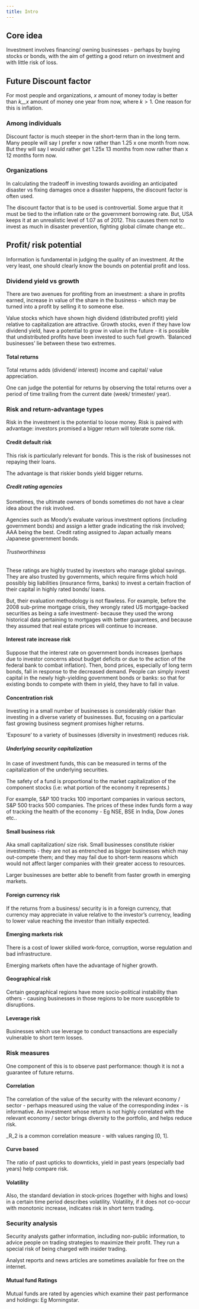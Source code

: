 ```yaml
---
title: Intro
---  
```



## Core idea

Investment involves financing/ owning businesses - perhaps by buying stocks or bonds, with the aim of getting a good return on investment and with little risk of loss.

## Future Discount factor

For most people and organizations, _x_ amount of money today is better than _k__x_ amount of money one year from now, where _k_ > 1\. One reason for this is inflation.

### Among individuals

Discount factor is much steeper in the short-term than in the long term. Many people will say I prefer x now rather than 1.25 x one month from now. But they will say I would rather get 1.25x 13 months from now rather than x 12 months form now.

### Organizations

In calculating the tradeoff in investing towards avoiding an anticipated disaster vs fixing damages once a disaster happens, the discount factor is often used.

The discount factor that is to be used is controvertial. Some argue that it must be tied to the inflation rate or the government borrowing rate. But, USA keeps it at an unrealistic level of 1.07 as of 2012. This causes them not to invest as much in disaster prevention, fighting global climate change etc..

## Profit/ risk potential

Information is fundamental in judging the quality of an investment. At the very least, one should clearly know the bounds on potential profit and loss.

### Dividend yield vs growth

There are two avenues for profiting from an investment: a share in profits earned, increase in value of the share in the business - which may be turned into a profit by selling it to someone else.

Value stocks which have shown high dividend (distributed profit) yield relative to capitalization are attractive. Growth stocks, even if they have low dividend yield, have a potential to grow in value in the future - it is possible that undistributed profits have been invested to such fuel growth. ’Balanced businesses’ lie between these two extremes.

#### Total returns

Total returns adds (dividend/ interest) income and capital/ value appreciation.

One can judge the potential for returns by observing the total returns over a period of time trailing from the current date (week/ trimester/ year).

### Risk and return-advantage types

Risk in the investment is the potential to loose money. Risk is paired with advantage: investors promised a bigger return will tolerate some risk.

#### Credit default risk

This risk is particularly relevant for bonds. This is the risk of businesses not repaying their loans.

The advantage is that riskier bonds yield bigger returns.

##### Credit rating agencies

Sometimes, the ultimate owners of bonds sometimes do not have a clear idea about the risk involved.

Agencies such as Moody’s evaluate various investment options (including government bonds) and assign a letter grade indicating the risk involved; AAA being the best. Credit rating assigned to Japan actually means Japanese government bonds.

###### Trustworthiness

These ratings are highly trusted by investors who manage global savings. They are also trusted by governments, which require firms which hold possibly big liabilities (insurance firms, banks) to invest a certain fraction of their capital in highly rated bonds/ loans.

But, their evaluation methodology is not flawless. For example, before the 2008 sub-prime mortgage crisis, they wrongly rated US mortgage-backed securities as being a safe investment- because they used the wrong historical data pertaining to mortgages with better guarantees, and because they assumed that real estate prices will continue to increase.

#### Interest rate increase risk

Suppose that the interest rate on government bonds increases (perhaps due to investor concerns about budget deficits or due to the action of the federal bank to combat inflation). Then, bond prices, especially of long term bonds, fall in response to the decreased demand. People can simply invest capital in the newly high-yielding government bonds or banks: so that for existing bonds to compete with them in yield, they have to fall in value.

#### Concentration risk

Investing in a small number of businesses is considerably riskier than investing in a diverse variety of businesses. But, focusing on a particular fast growing business segment promises higher returns.

’Exposure’ to a variety of businesses (diversity in investment) reduces risk.

##### Underlying security capitalization

In case of investment funds, this can be measured in terms of the capitalization of the underlying securities.

The safety of a fund is proportional to the market capitalization of the component stocks (i.e: what portion of the economy it represents.)

For example, S&P 100 tracks 100 important companies in various sectors, S&P 500 tracks 500 companies. The prices of these index funds form a way of tracking the health of the economy - Eg NSE, BSE in India, Dow Jones etc..

#### Small business risk

Aka small capitalization/ size risk. Small businesses constitute riskier investments - they are not as entrenched as bigger businesses which may out-compete them; and they may fail due to short-term reasons which would not affect larger companies with their greater access to resources.

Larger businesses are better able to benefit from faster growth in emerging markets.

#### Foreign currency risk

If the returns from a business/ security is in a foreign currency, that currency may appreciate in value relative to the investor’s currency, leading to lower value reaching the investor than initially expected.

#### Emerging markets risk

There is a cost of lower skilled work-force, corruption, worse regulation and bad infrastructure.

Emerging markets often have the advantage of higher growth.

#### Geographical risk

Certain geographical regions have more socio-political instability than others - causing businesses in those regions to be more susceptible to disruptions.

#### Leverage risk

Businesses which use leverage to conduct transactions are especially vulnerable to short term losses.

### Risk measures

One component of this is to observe past performance: though it is not a guarantee of future returns.

#### Correlation

The correlation of the value of the security with the relevant economy / sector - perhaps measured using the value of the corresponding index - is informative. An investment whose return is not highly correlated with the relevant economy / sector brings diversity to the portfolio, and helps reduce risk.

_R_2 is a common correlation measure - with values ranging \[0, 1\].

#### Curve based

The ratio of past upticks to downticks, yield in past years (especially bad years) help compare risk.

#### Volatility

Also, the standard deviation in stock-prices (together with highs and lows) in a certain time period describes volatility. Volatility, if it does not co-occur with monotonic increase, indicates risk in short term trading.

### Security analysis

Security analysts gather information, including non-public information, to advice people on trading strategies to maximize their profit. They run a special risk of being charged with insider trading.

Analyst reports and news articles are sometimes available for free on the internet.

#### Mutual fund Ratings

Mutual funds are rated by agencies which examine their past performance and holdings: Eg Morningstar.
